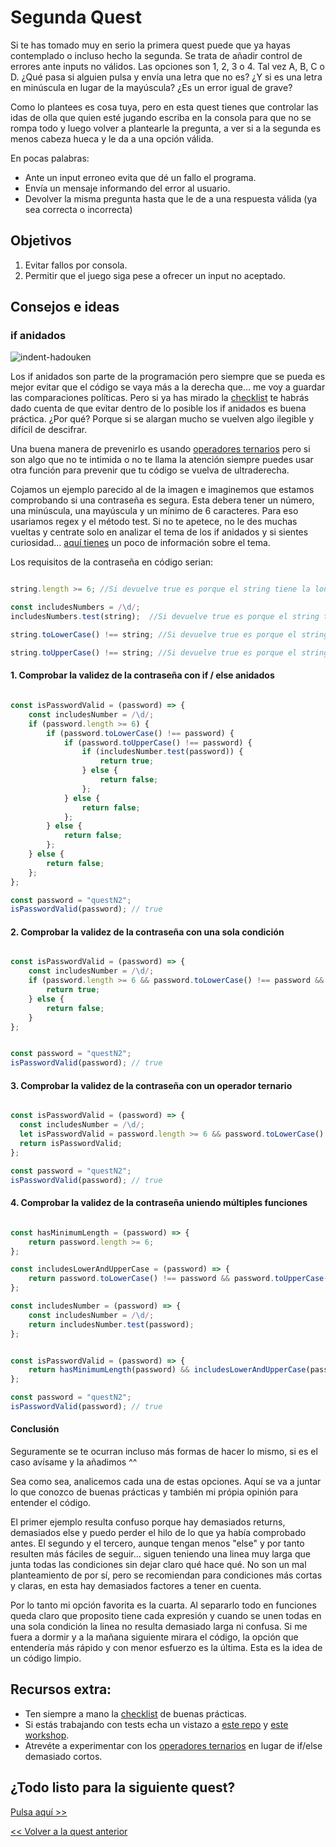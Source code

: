 # Segunda Quest

Si te has tomado muy en serio la primera quest puede que ya hayas contemplado o incluso hecho la segunda. Se trata de añadir control de errores ante inputs no válidos. Las opciones son 1, 2, 3 o 4. Tal vez A, B, C o D. ¿Qué pasa si alguien pulsa y envía una letra que no es? ¿Y si es una letra en minúscula en lugar de la mayúscula? ¿Es un error igual de grave?

Como lo plantees es cosa tuya, pero en esta quest tienes que controlar las idas de olla que quien esté jugando escriba en la consola para que no se rompa todo y luego volver a plantearle la pregunta, a ver si a la segunda es menos cabeza hueca y le da a una opción válida.

En pocas palabras:
* Ante un input erroneo evita que dé un fallo el programa.
* Envía un mensaje informando del error al usuario.
* Devolver la misma pregunta hasta que le de a una respuesta válida (ya sea correcta o incorrecta)

## Objetivos

1. Evitar fallos por consola.
2. Permitir que el juego siga pese a ofrecer un input no aceptado.


## Consejos e ideas

### if anidados
![indent-hadouken](https://user-images.githubusercontent.com/112476868/224546111-30ec5723-1d8a-4b2f-9596-95e8c6b57e16.jpg)

Los if anidados son parte de la programación pero siempre que se pueda es mejor evitar que el código se vaya más a la derecha que... me voy a guardar las comparaciones políticas. Pero si ya has mirado la [checklist](../checklist.md) te habrás dado cuenta de que evitar dentro de lo posible los if anidados es buena práctica. ¿Por qué? Porque si se alargan mucho se vuelven algo ilegible y difícil de descifrar.

Una buena manera de prevenirlo es usando [operadores ternarios](https://developer.mozilla.org/en-US/docs/Web/JavaScript/Reference/Operators/Conditional_Operator) pero si son algo que no te intimida o no te llama la atención siempre puedes usar otra función para prevenir que tu código se vuelva de ultraderecha.

Cojamos un ejemplo parecido al de la imagen e imaginemos que estamos comprobando si una contraseña es segura. Esta debera tener un número, una minúscula, una mayúscula y un mínimo de 6 caracteres. Para eso usariamos regex y el método test. Si no te apetece, no le des muchas vueltas y centrate solo en analizar el tema de los if anidados y si sientes curiosidad... [aquí tienes](https://developer.mozilla.org/es/docs/Web/JavaScript/Reference/Global_Objects/RegExp/test) un poco de información sobre el tema.

Los requisitos de la contraseña en código serian:

```javascript

string.length >= 6; //Si devuelve true es porque el string tiene la longitud deseada

const includesNumbers = /\d/;   
includesNumbers.test(string);  //Si devuelve true es porque el string tiene un número

string.toLowerCase() !== string; //Si devuelve true es porque el string tiene una mayúscula

string.toUpperCase() !== string; //Si devuelve true es porque el string tiene una minúscula

```

#### 1. Comprobar la validez de la contraseña con if / else anidados

```javascript

const isPasswordValid = (password) => {
    const includesNumber = /\d/;
    if (password.length >= 6) {
        if (password.toLowerCase() !== password) {
            if (password.toUpperCase() !== password) {
                if (includesNumber.test(password)) {
                    return true;
                } else {
                    return false;
                };
            } else {
                return false;
            };
        } else {
            return false;
        };
    } else {
        return false;
    };
};

const password = "questN2";
isPasswordValid(password); // true

```

#### 2. Comprobar la validez de la contraseña con una sola condición

```javascript

const isPasswordValid = (password) => {
    const includesNumber = /\d/;
    if (password.length >= 6 && password.toLowerCase() !== password && password.toUpperCase() !== password && includesNumber.test(password)) {
        return true;
    } else {
        return false;
    }
};


const password = "questN2";
isPasswordValid(password); // true

```

#### 3. Comprobar la validez de la contraseña con un operador ternario

```javascript

const isPasswordValid = (password) => {
  const includesNumber = /\d/;
  let isPasswordValid = password.length >= 6 && password.toLowerCase() !== password && password.toUpperCase() !== password && includesNumber.test(password) ? true : false;
  return isPasswordValid;
};

const password = "questN2";
isPasswordValid(password); // true

```

#### 4. Comprobar la validez de la contraseña uniendo múltiples funciones

```javascript

const hasMinimumLength = (password) => {
    return password.length >= 6;
};

const includesLowerAndUpperCase = (password) => {
    return password.toLowerCase() !== password && password.toUpperCase() !== password;
};

const includesNumber = (password) => { 
    const includesNumber = /\d/;
    return includesNumber.test(password);
};


const isPasswordValid = (password) => {
    return hasMinimumLength(password) && includesLowerAndUpperCase(password) && includesNumber(password);
};

const password = "questN2";
isPasswordValid(password); // true

```

#### Conclusión

Seguramente se te ocurran incluso más formas de hacer lo mismo, si es el caso avísame y la añadimos ^^

Sea como sea, analicemos cada una de estas opciones. Aquí se va a juntar lo que conozco de buenas prácticas y también mi própia opinión para entender el código.

El primer ejemplo resulta confuso porque hay demasiados returns, demasiados else y puedo perder el hilo de lo que ya había comprobado antes. El segundo y el tercero, aunque tengan menos "else" y por tanto resulten más fáciles de seguir... siguen teniendo una linea muy larga que junta todas las condiciones sin dejar claro qué hace qué. No son un mal planteamiento de por sí, pero se recomiendan para condiciones más cortas y claras, en esta hay demasiados factores a tener en cuenta.

Por lo tanto mi opción favorita es la cuarta. Al separarlo todo en funciones queda claro que proposito tiene cada expresión y cuando se unen todas en una sola condición la linea no resulta demasiado larga ni confusa. Si me fuera a dormir y a la mañana siguiente mirara el código, la opción que entendería más rápido y con menor esfuerzo es la última. Esta es la idea de un código limpio.

## Recursos extra:
- Ten siempre a mano la [checklist](../checklist.md) de buenas prácticas.
- Si estás trabajando con tests echa un vistazo a [este repo](https://github.com/Marvalero/workshop-introduccion-al-testeo-en-javascript) y [este workshop](https://www.linkedin.com/posts/maria-valero-campa%C3%B1a_javascript-testing-escribirtests-activity-7034491159649394688-YbIi?utm_source=share&utm_medium=member_desktop).
- Atrevéte a experimentar con los [operadores ternarios](https://developer.mozilla.org/en-US/docs/Web/JavaScript/Reference/Operators/Conditional_Operator) en lugar de if/else demasiado cortos.

## ¿Todo listo para la siguiente quest?
[Pulsa aquí >>](./quest3.md)

[<< Volver a la quest anterior](./quest1.md)

